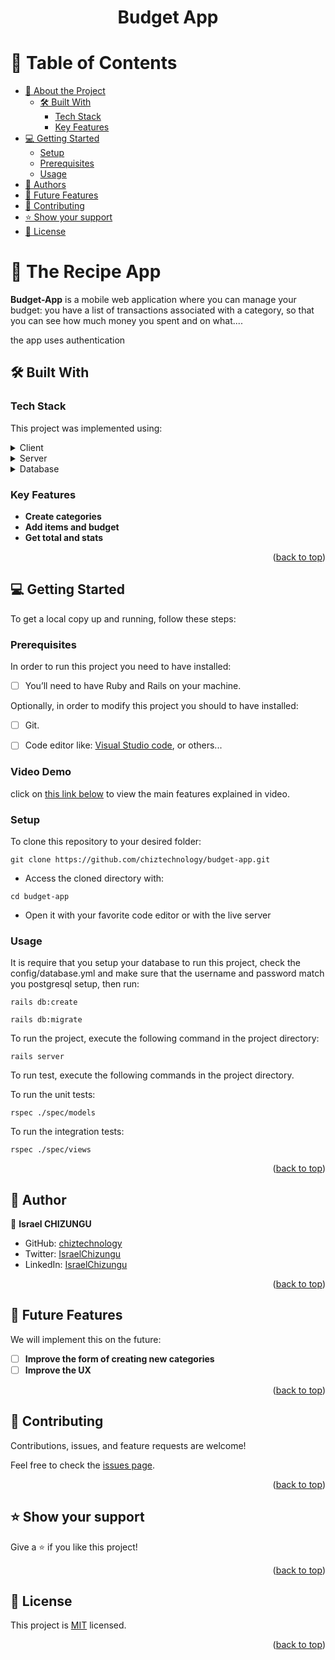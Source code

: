 <a name="readme-top"></a>

<div align="center">
  <h1><b>Budget App</b></h1>

</div>

<!-- TABLE OF CONTENTS -->

# 📗 Table of Contents

- [📖 About the Project](#about-project)
  - [🛠 Built With](#built-with)
    - [Tech Stack](#tech-stack)
    - [Key Features](#key-features)
- [💻 Getting Started](#getting-started)
  - [Setup](#setup)
  - [Prerequisites](#prerequisites)
  - [Usage](#usage)
- [👥 Authors](#authors)
- [🔭 Future Features](#future-features)
- [🤝 Contributing](#contributing)
- [⭐️ Show your support](#support)
- [📝 License](#license)

# 📖 The Recipe App <a name="about-project"></a>

 **Budget-App** is a mobile web application where you can manage your budget: you have a list of transactions associated with a category, so that you can see how much money you spent and on what....

 the app uses authentication

## 🛠 Built With <a name="built-with"></a>

### Tech Stack <a name="tech-stack"></a>

This project was implemented using:

<details>
  <summary>Client</summary>
  <ul>
    <li><a href="https://reactjs.org/">React.js</a></li>
  </ul>
</details>

<details>
  <summary>Server</summary>
  <ul>
    <li><a href="https://rubyonrails.org/">Ruby on Rails</a></li>
  </ul>
</details>

<details>
<summary>Database</summary>
  <ul>
    <li><a href="https://www.postgresql.org/">PostgreSQL</a></li>
  </ul>
</details>

### Key Features <a name="key-features"></a>

- **Create categories**
- **Add items and budget**
- **Get total and stats**

<p align="right">(<a href="#readme-top">back to top</a>)</p>

## 💻 Getting Started <a name="getting-started"></a>

To get a local copy up and running, follow these steps:

### Prerequisites

In order to run this project you need to have installed:

- [ ] You’ll need to have Ruby and Rails on your machine.

Optionally, in order to modify this project you should to have installed:

- [ ] Git.

- [ ] Code editor like: [Visual Studio code](https://code.visualstudio.com/), or others...

### Video Demo

click on [this link below](https://www.loom.com/share/d164bd5894e0469fb189634ee7cc8fb6) to view the main features explained in video.

### Setup

To clone this repository to your desired folder:

```console
git clone https://github.com/chiztechnology/budget-app.git
```

- Access the cloned directory with:

```console
cd budget-app
```

- Open it with your favorite code editor or with the live server

### Usage

It is require that you setup your database to run this project, check the config/database.yml and make sure that the username and password match you postgresql setup, then run:

```console
rails db:create
```

```console
rails db:migrate
```

To run the project, execute the following command in the project directory:

```console
rails server
```

To run test, execute the following commands in the project directory.

To run the unit tests:

  ```console
  rspec ./spec/models 
  ```
To run the integration tests:

  ```console
  rspec ./spec/views
  ```

<p align="right">(<a href="#readme-top">back to top</a>)</p>


## 👥 Author <a name="authors"></a>

👤 **Israel CHIZUNGU**

- GitHub: [chiztechnology](https://github.com/chiztechnology)
- Twitter: [IsraelChizungu](https://twitter.com/IsraelChizungu)
- LinkedIn: [IsraelChizungu](https://www.linkedin.com/in/israelchizungu/)


<p align="right">(<a href="#readme-top">back to top</a>)</p>

## 🔭 Future Features <a name="future-features"></a>

We will implement this on the future:

- [ ] **Improve the form of creating new categories**
- [ ] **Improve the UX**

<p align="right">(<a href="#readme-top">back to top</a>)</p>

## 🤝 Contributing <a name="contributing"></a>

Contributions, issues, and feature requests are welcome!

Feel free to check the [issues page](https://github.com/HunterX-7/Recipe-App/issues).

<p align="right">(<a href="#readme-top">back to top</a>)</p>

## ⭐️ Show your support <a name="support"></a>

Give a ⭐️ if you like this project!

<p align="right">(<a href="#readme-top">back to top</a>)</p>


## 📝 License <a name="license"></a>

This project is [MIT](./LICENSE) licensed.

<p align="right">(<a href="#readme-top">back to top</a>)
